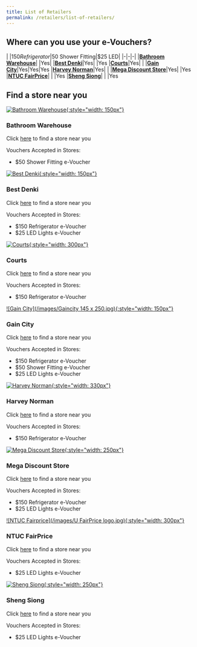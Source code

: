```yaml
---
title: List of Retailers
permalink: /retailers/list-of-retailers/
---
```


## Where can you use your e-Vouchers?

|  |$150 Refrigerator|$50 Shower Fitting|$25 LED|
|-|-|-|
|[**Bathroom Warehouse**](https://bathroomwarehouse.com.sg/contact/)| |Yes|
|[**Best Denki**](https://www.bestdenki.com.sg/store-locator)|Yes| |Yes
|[**Courts**](https://www.courts.com.sg/)|Yes| |
|[**Gain City**](https://www.gaincity.com/customer-service/store-locations)|Yes|Yes|Yes
|[**Harvey Norman**](https://www.harveynorman.com.sg/store-finder.html)|Yes| |
|[**Mega Discount Store**](https://megadiscountstore.com.sg/pages/contact-us)|Yes| |Yes
|[**NTUC FairPrice**](https://www.fairprice.com.sg/store-locator)| | |Yes
|[**Sheng Siong**](https://corporate.shengsiong.com.sg/store-locator/)| | |Yes

## Find a store near you



[![Bathroom Warehouse](/images/bathroomwarehouse-logo.png){:style="width: 150px"}](https://bathroomwarehouse.com.sg/contact/)

### Bathroom Warehouse

Click [here](https://bathroomwarehouse.com.sg/contact/) to find a store near you

Vouchers Accepted in Stores:
- $50 Shower Fitting e-Voucher    




[![Best Denki](/images/bestdenki.jpg){:style="width: 150px"}](https://www.bestdenki.com.sg/store-locator)

### Best Denki

Click [here](https://www.bestdenki.com.sg/store-locator) to find a store near you

Vouchers Accepted in Stores:
- $150 Refrigerator e-Voucher
- $25 LED Lights e-Voucher




[![Courts](/images/Courtslogo.png){:style="width: 300px"}](https://www.courts.com.sg/)

### Courts

Click [here](https://www.courts.com.sg/storelocator) to find a store near you

Vouchers Accepted in Stores:
- $150 Refrigerator e-Voucher




[![Gain City](/images/Gaincity 145 x 250.jpg){:style="width: 150px"}](https://www.gaincity.com/customer-service/store-locations)

### Gain City

Click [here](https://www.gaincity.com/customer-service/store-locations) to find a store near you

Vouchers Accepted in Stores:
- $150 Refrigerator e-Voucher
- $50 Shower Fitting e-Voucher
- $25 LED Lights e-Voucher




[![Harvey Norman](/images/HN-Logo.png){:style="width: 330px"}](https://www.harveynorman.com.sg/store-finder.html) 

### Harvey Norman

Click [here](https://www.harveynorman.com.sg/store-finder.html) to find a store near you

Vouchers Accepted in Stores:
- $150 Refrigerator e-Voucher




 [![Mega Discount Store](/images/megadiscountstore.png){:style="width: 250px"}](https://megadiscountstore.com.sg/pages/contact-us)

### Mega Discount Store

Click [here](https://megadiscountstore.com.sg/pages/contact-us) to find a store near you

Vouchers Accepted in Stores:
- $150 Refrigerator e-Voucher
- $25 LED Lights e-Voucher




[![NTUC Fairprice](/images/U FairPrice logo.jpg){:style="width: 300px"}](https://www.fairprice.com.sg/store-locator)

### NTUC FairPrice

Click [here](https://www.fairprice.com.sg/store-locator) to find a store near you

Vouchers Accepted in Stores:
- $25 LED Lights e-Voucher




[![Sheng Siong](/images/ShengSiongWT(Centre).jpg){:style="width: 250px"}](https://corporate.shengsiong.com.sg/store-locator/)

### Sheng Siong

Click [here](https://corporate.shengsiong.com.sg/store-locator/) to find a store near you

Vouchers Accepted in Stores:
- $25 LED Lights e-Voucher
